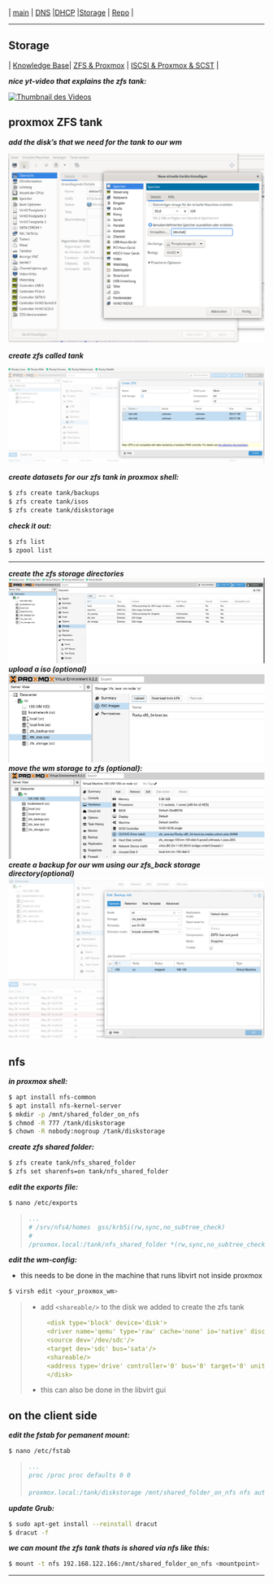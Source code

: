 


 | [main](https://ji-podhead.github.io/Network-Guides) | [DNS](https://ji-podhead.github.io/Network-Guides/DNS) |[DHCP](https://ji-podhead.github.io/Network-Guides/DHCP) |[Storage](https://ji-podhead.github.io/Network-Guides/storage) | [Repo](https://github.com/ji-podhead/Network-Guides/) |

---

## Storage

 | [Knowledge Base](https://ji-podhead.github.io/Network-Guides/storage/Knowledge%20Base)| [ZFS & Proxmox](https://ji-podhead.github.io/Network-Guides/storage/zfs&proxmox) | [ISCSI & Proxmox & SCST](https://ji-podhead.github.io/Network-Guides/storage/iscsi) |
 
***nice yt-video that explains the zfs tank:***

[![Thumbnail des Videos](https://img.youtube.com/vi/oSD-VoloQag/0.jpg)](https://www.youtube.com/watch?v=oSD-VoloQag&t=651s)


## proxmox ZFS tank


***add the disk’s that we need for the tank to our wm***

![add_disk](https://github.com/ji-podhead/RHEL_9_Foreman_Guide/blob/main/img/zfs1_kvm_add_disk.png?raw=true)

***create zfs called tank***

![create_tank](https://github.com/ji-podhead/RHEL_9_Foreman_Guide/blob/main/img/zfs2_creating_zfs.png?raw=true)

***create datasets for our zfs tank in proxmox shell:***

```bash
$ zfs create tank/backups
$ zfs create tank/isos
$ zfs create tank/diskstorage
```
***check it out:***
```bash
$ zfs list
$ zpool list
```
***
***create the zfs storage directories***
![create_storage](https://github.com/ji-podhead/RHEL_9_Foreman_Guide/blob/main/img/zfs3_create_storage.png?raw=true)***upload a iso (optional)***
![upload_iso](https://github.com/ji-podhead/RHEL_9_Foreman_Guide/blob/main/img/zfs4_upload_iso.png?raw=true)***move the wm storage to zfs (optional):***
![move_storage](https://github.com/ji-podhead/RHEL_9_Foreman_Guide/blob/main/img/zfs5_move_wm_storage.png?raw=true)***create a backup for our wm using our zfs_back storage directory(optional)***
![backup](https://github.com/ji-podhead/RHEL_9_Foreman_Guide/blob/main/img/zfs6_wm_backup.png?raw=true)

## nfs

***in proxmox shell:***

```bash
$ apt install nfs-common
$ apt install nfs-kernel-server
$ mkdir -p /mnt/shared_folder_on_nfs
$ chmod -R 777 /tank/diskstorage
$ chown -R nobody:nogroup /tank/diskstorage
```

***create zfs shared folder:***

```bash
$ zfs create tank/nfs_shared_folder
$ zfs set sharenfs=on tank/nfs_shared_folder
```
***edit the exports file:***

```bash
$ nano /etc/exports
```
>```yaml
>...
># /srv/nfs4/homes  gss/krb5i(rw,sync,no_subtree_check)
>#
>/proxmox.local:/tank/nfs_shared_folder *(rw,sync,no_subtree_check)
>```

***edit the wm-config:***
- this needs to be done in the machine that runs libvirt not inside proxmox
```bash
$ virsh edit <your_proxmox_wm>
```

> - add `<shareable/>` to the disk we added to create the zfs tank
> ```yaml
>      <disk type='block' device='disk'>
>      <driver name='qemu' type='raw' cache='none' io='native' discard='unmap'/>
>      <source dev='/dev/sdc'/>
>      <target dev='sdc' bus='sata'/>
>      <shareable/>
>      <address type='drive' controller='0' bus='0' target='0' unit='2'/>
>      </disk>
>```
> - this can also be done in the libvirt gui

## on the client side

***edit the fstab for pemanent mount:***

```bash
$ nano /etc/fstab
```
>```yaml
>...
>proc /proc proc defaults 0 0
>
>proxmox.local:/tank/diskstorage /mnt/shared_folder_on_nfs nfs auto 0 0
>```

***update Grub:***

```bash
$ sudo apt-get install --reinstall dracut
$ dracut -f
```

***we can mount the zfs tank thats is shared via nfs like this:***

```bash
$ mount -t nfs 192.168.122.166:/mnt/shared_folder_on_nfs <mountpoint> 
```
---
